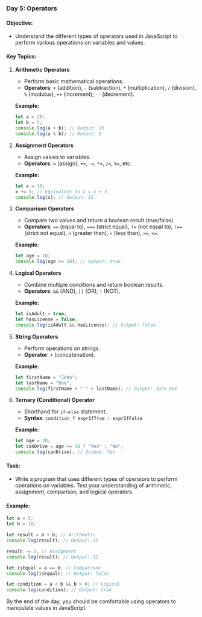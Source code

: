 ### Day 5: Operators

#### **Objective:**
- Understand the different types of operators used in JavaScript to perform various operations on variables and values.

#### **Key Topics:**
1. **Arithmetic Operators**
   - Perform basic mathematical operations.
   - **Operators**: `+` (addition), `-` (subtraction), `*` (multiplication), `/` (division), `%` (modulus), `++` (increment), `--` (decrement).

   **Example:**
   ```javascript
   let a = 10;
   let b = 5;
   console.log(a + b); // Output: 15
   console.log(a % b); // Output: 0
   ```

2. **Assignment Operators**
   - Assign values to variables.
   - **Operators**: `=` (assign), `+=`, `-=`, `*=`, `/=`, `%=`, etc.

   **Example:**
   ```javascript
   let x = 10;
   x += 5; // Equivalent to x = x + 5
   console.log(x); // Output: 15
   ```

3. **Comparison Operators**
   - Compare two values and return a boolean result (true/false).
   - **Operators**: `==` (equal to), `===` (strict equal), `!=` (not equal to), `!==` (strict not equal), `>` (greater than), `<` (less than), `>=`, `<=`.

   **Example:**
   ```javascript
   let age = 18;
   console.log(age >= 18); // Output: true
   ```

4. **Logical Operators**
   - Combine multiple conditions and return boolean results.
   - **Operators**: `&&` (AND), `||` (OR), `!` (NOT).

   **Example:**
   ```javascript
   let isAdult = true;
   let hasLicense = false;
   console.log(isAdult && hasLicense); // Output: false
   ```

5. **String Operators**
   - Perform operations on strings.
   - **Operator**: `+` (concatenation).

   **Example:**
   ```javascript
   let firstName = "John";
   let lastName = "Doe";
   console.log(firstName + " " + lastName); // Output: John Doe
   ```

6. **Ternary (Conditional) Operator**
   - Shorthand for `if-else` statement.
   - **Syntax**: `condition ? exprIfTrue : exprIfFalse`

   **Example:**
   ```javascript
   let age = 20;
   let canDrive = age >= 18 ? "Yes" : "No";
   console.log(canDrive); // Output: Yes
   ```

#### **Task:**
- Write a program that uses different types of operators to perform operations on variables. Test your understanding of arithmetic, assignment, comparison, and logical operators.

#### **Example:**
```javascript
let a = 5;
let b = 10;

let result = a + b; // Arithmetic
console.log(result); // Output: 15

result -= 3; // Assignment
console.log(result); // Output: 12

let isEqual = a == b; // Comparison
console.log(isEqual); // Output: false

let condition = a < b && b > 0; // Logical
console.log(condition); // Output: true
```

By the end of the day, you should be comfortable using operators to manipulate values in JavaScript.